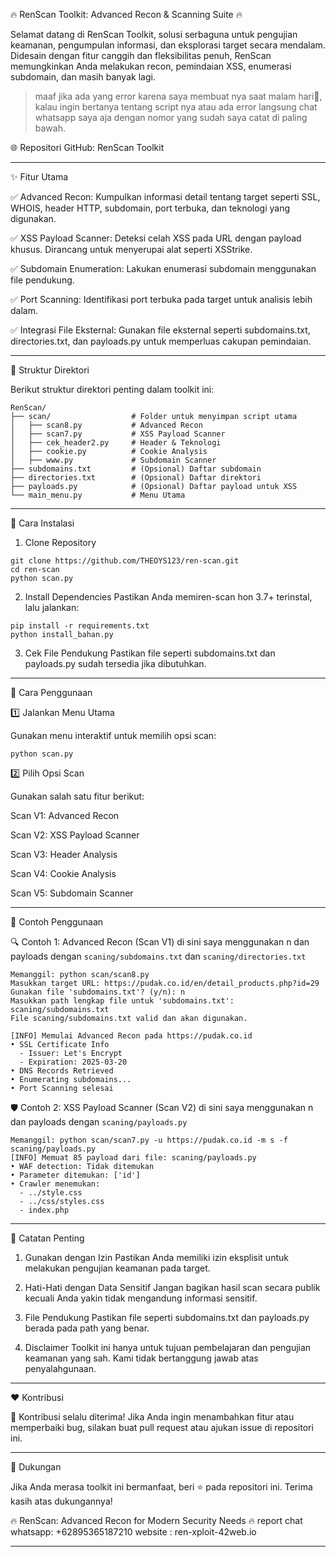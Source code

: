 
🔥 RenScan Toolkit: Advanced Recon & Scanning Suite 🔥

Selamat datang di RenScan Toolkit, solusi serbaguna untuk pengujian keamanan, pengumpulan informasi, dan eksplorasi target secara mendalam.
Didesain dengan fitur canggih dan fleksibilitas penuh, RenScan memungkinkan Anda melakukan recon, pemindaian XSS, enumerasi subdomain, dan masih banyak lagi.

> maaf jika ada yang error karena saya membuat nya saat malam hari🗿, kalau ingin bertanya tentang script nya atau ada error langsung chat whatsapp saya aja dengan nomor yang sudah saya catat di paling bawah.

🌐 Repositori GitHub: RenScan Toolkit


---

✨ Fitur Utama

✅ Advanced Recon:
Kumpulkan informasi detail tentang target seperti SSL, WHOIS, header HTTP, subdomain, port terbuka, dan teknologi yang digunakan.

✅ XSS Payload Scanner:
Deteksi celah XSS pada URL dengan payload khusus. Dirancang untuk menyerupai alat seperti XSStrike.

✅ Subdomain Enumeration:
Lakukan enumerasi subdomain menggunakan file pendukung.

✅ Port Scanning:
Identifikasi port terbuka pada target untuk analisis lebih dalam.

✅ Integrasi File Eksternal:
Gunakan file eksternal seperti subdomains.txt, directories.txt, dan payloads.py untuk memperluas cakupan pemindaian.


---

📂 Struktur Direktori

Berikut struktur direktori penting dalam toolkit ini:
```
RenScan/
├── scan/                  # Folder untuk menyimpan script utama
│   ├── scan8.py           # Advanced Recon
│   ├── scan7.py           # XSS Payload Scanner
│   ├── cek_header2.py     # Header & Teknologi
│   ├── cookie.py          # Cookie Analysis
│   ├── www.py             # Subdomain Scanner
├── subdomains.txt         # (Opsional) Daftar subdomain
├── directories.txt        # (Opsional) Daftar direktori
├── payloads.py            # (Opsional) Daftar payload untuk XSS
└── main_menu.py           # Menu Utama
```

---

🚀 Cara Instalasi

1. Clone Repository
```
git clone https://github.com/THEOYS123/ren-scan.git
cd ren-scan
python scan.py
```
2. Install Dependencies
Pastikan Anda memiren-scan hon 3.7+ terinstal, lalu jalankan:
```
pip install -r requirements.txt
python install_bahan.py
```

3. Cek File Pendukung
Pastikan file seperti subdomains.txt dan payloads.py sudah tersedia jika dibutuhkan.




---

🔧 Cara Penggunaan

1️⃣ Jalankan Menu Utama

Gunakan menu interaktif untuk memilih opsi scan:
```
python scan.py
```
2️⃣ Pilih Opsi Scan

Gunakan salah satu fitur berikut:

Scan V1: Advanced Recon

Scan V2: XSS Payload Scanner

Scan V3: Header Analysis

Scan V4: Cookie Analysis

Scan V5: Subdomain Scanner



---

📖 Contoh Penggunaan

🔍 Contoh 1: Advanced Recon (Scan V1)
di sini saya menggunakan n dan payloads dengan 
`scaning/subdomains.txt` dan `scaning/directories.txt`

```
Memanggil: python scan/scan8.py  
Masukkan target URL: https://pudak.co.id/en/detail_products.php?id=29  
Gunakan file 'subdomains.txt'? (y/n): n  
Masukkan path lengkap file untuk 'subdomains.txt': scaning/subdomains.txt  
File scaning/subdomains.txt valid dan akan digunakan.  

[INFO] Memulai Advanced Recon pada https://pudak.co.id  
• SSL Certificate Info  
  - Issuer: Let's Encrypt  
  - Expiration: 2025-03-20  
• DNS Records Retrieved  
• Enumerating subdomains...  
• Port Scanning selesai
```

🛡️ Contoh 2: XSS Payload Scanner (Scan V2)
di sini saya menggunakan n dan payloads dengan `scaning/payloads.py`

```
Memanggil: python scan/scan7.py -u https://pudak.co.id -m s -f scaning/payloads.py  
[INFO] Memuat 85 payload dari file: scaning/payloads.py  
• WAF detection: Tidak ditemukan  
• Parameter ditemukan: ['id']  
• Crawler menemukan:  
  - ../style.css  
  - ../css/styles.css  
  - index.php
```

---

📝 Catatan Penting

1. Gunakan dengan Izin
Pastikan Anda memiliki izin eksplisit untuk melakukan pengujian keamanan pada target.


2. Hati-Hati dengan Data Sensitif
Jangan bagikan hasil scan secara publik kecuali Anda yakin tidak mengandung informasi sensitif.


3. File Pendukung
Pastikan file seperti subdomains.txt dan payloads.py berada pada path yang benar.


4. Disclaimer
Toolkit ini hanya untuk tujuan pembelajaran dan pengujian keamanan yang sah. Kami tidak bertanggung jawab atas penyalahgunaan.


---
❤️ Kontribusi

🚀 Kontribusi selalu diterima! Jika Anda ingin menambahkan fitur atau memperbaiki bug, silakan buat pull request atau ajukan issue di repositori ini.


---

🌟 Dukungan

Jika Anda merasa toolkit ini bermanfaat, beri ⭐ pada repositori ini. Terima kasih atas dukungannya!

🔥 RenScan: Advanced Recon for Modern Security Needs 🔥
report chat whatsapp: +62895365187210
website             : ren-xploit-42web.io

---
